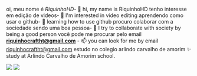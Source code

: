 oi, meu nome é *RiquinhoHD*- 👋 hi, my name is RiquinhoHD
tenho interesse em edição de videos- 👀 I'm interested in video editing
aprendendo como usar o github- 🌱 learning how to use github
procuro colaborar com a sociedade sendo uma boa pessoa- 💞️ I try to collaborate with society by being a good person
você pode me procurar pelo email **riquinhocraftht@gmail.com** - 📫 you can look for me by email riquinhocraftht@gmail.com
estudo no colegio arlindo carvalho de amorim ✨ study at Arlindo Carvalho de Amorim school.

![](https://img.shields.io/badge/Scratch-4D97FF?style=for-the-badge&logo=Scratch&logoColor=white) ![](https://img.shields.io/badge/GitHub-100000?style=for-the-badge&logo=github&logoColor=white)
